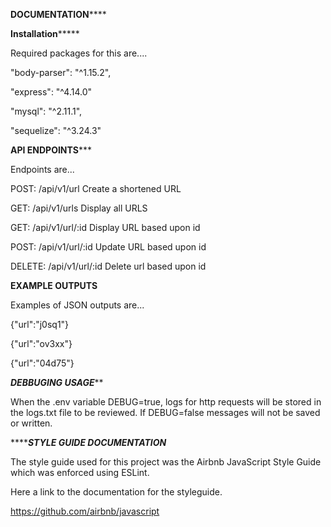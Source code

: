 ********************DOCUMENTATION************************


********************Installation*************************

Required packages for this are....

"body-parser": "^1.15.2",

"express": "^4.14.0"

 "mysql": "^2.11.1",

 "sequelize": "^3.24.3"


********************API ENDPOINTS***********************

Endpoints are...

POST: /api/v1/url
Create a shortened URL

GET: /api/v1/urls
Display all URLS

GET: /api/v1/url/:id
Display URL based upon id

POST: /api/v1/url/:id
Update URL based upon id

DELETE:  /api/v1/url/:id
Delete url based upon id


********************EXAMPLE OUTPUTS********************

Examples of JSON outputs are...

{"url":"j0sq1"}

{"url":"ov3xx"}

{"url":"04d75"}

*******************DEBBUGING USAGE*********************

When the .env variable DEBUG=true, logs for http requests will be stored in the logs.txt file to be reviewed.
If DEBUG=false messages will not be saved or written.



*****************STYLE GUIDE DOCUMENTATION*************

The style guide used for this project was the Airbnb JavaScript Style Guide which was enforced using ESLint.

Here a link to the documentation for the styleguide.

https://github.com/airbnb/javascript

